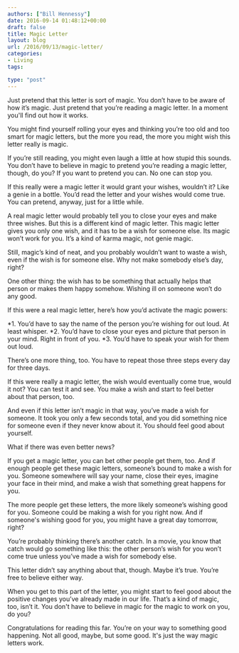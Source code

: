 ```yaml
---
authors: ["Bill Hennessy"]
date: 2016-09-14 01:48:12+00:00
draft: false
title: Magic Letter
layout: blog
url: /2016/09/13/magic-letter/
categories:
- Living
tags:

type: "post"
---
```


Just pretend that this letter is sort of magic. You don’t have to be aware of how it’s magic. Just pretend that you’re reading a magic letter. In a moment you'll find out how it works.

You might find yourself rolling your eyes and thinking you’re too old and too smart for magic letters, but the more you read, the more you might wish this letter really is magic.

If you’re still reading, you might even laugh a little at how stupid this sounds. You don’t have to believe in magic to pretend you’re reading a magic letter, though, do you? If you want to pretend you can. No one can stop you.

If this really were a magic letter it would grant your wishes, wouldn’t it? Like a genie in a bottle. You’d read the letter and your wishes would come true. You can pretend, anyway, just for a little while.

A real magic letter would probably tell you to close your eyes and make three wishes. But this is a different kind of magic letter. This magic letter gives you only one wish, and it has to be a wish for someone else. Its magic won’t work for you. It’s a kind of karma magic, not genie magic.

Still, magic’s kind of neat, and you probably wouldn’t want to waste a wish, even if the wish is for someone else. Why not make somebody else’s day, right?

One other thing: the wish has to be something that actually helps that person or makes them happy somehow. Wishing ill on someone won’t do any good.

If this were a real magic letter, here’s how you’d activate the magic powers:




*1. You’d have to say the name of the person you’re wishing for out loud. At least whisper.
*2. You’d have to close your eyes and picture that person in your mind. Right in front of you.
*3. You’d have to speak your wish for them out loud.


There’s one more thing, too. You have to repeat those three steps every day for three days.

If this were really a magic letter, the wish would eventually come true, would it not? You can test it and see. You make a wish and start to feel better about that person, too.

And even if this letter isn’t magic in that way, you’ve made a wish for someone. It took you only a few seconds total, and you did something nice for someone even if they never know about it. You should feel good about yourself.

What if there was even better news?

If you get a magic letter, you can bet other people get them, too. And if enough people get these magic letters, someone’s bound to make a wish for you. Someone somewhere will say your name, close their eyes, imagine your face in their mind, and make a wish that something great happens for you.

The more people get these letters, the more likely someone’s wishing good for you. Someone could be making a wish for you right now. And if someone's wishing good for you, you might have a great day tomorrow, right?

You’re probably thinking there’s another catch. In a movie, you know that catch would go something like this: the other person’s wish for you won’t come true unless you’ve made a wish for somebody else.

This letter didn’t say anything about that, though. Maybe it’s true. You’re free to believe either way.

When you get to this part of the letter, you might start to feel good about the positive changes you’ve already made in our life. That’s a kind of magic, too, isn’t it. You don't have to believe in magic for the magic to work on you, do you?

Congratulations for reading this far. You’re on your way to something good happening. Not all good, maybe, but some good. It's just the way magic letters work.
